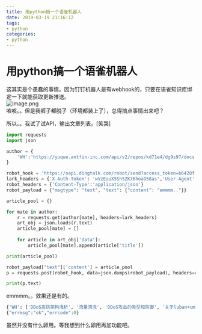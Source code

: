 ```yaml
---
title: 用python搞一个语雀机器人
date: 2019-03-19 21:16:12
tags:
- python
categories: 
- python
---
```

<!-- more -->
# 用python搞一个语雀机器人

这其实是个愚蠢的事情。因为钉钉机器人是有webhook的，只要在语雀知识库绑定一下就能获取更新推送。<br />![image.png](\uploads\lark.jpg)<br />咳咳。。但是我~~裤子都脱了~~（环境都装上了），总得搞点事情出来吧？

所以。。我试了试API，输出文章列表。[笑哭]

```python
import requests
import json

author = {
    'WH':'https://yuque.antfin-inc.com/api/v2/repos/kd71e4/dg9s97/docs',
}

robot_hook = 'https://oapi.dingtalk.com/robot/send?access_token=b6428f'
lark_headers = {'X-Auth-Token': 'wVzEauX5Sh5ZK76hoaO58as','User-Agent': 'Mozilla/5.0 (X11; Linux x86_64) AppleWebKit/537.11 (KHTML, like Gecko) Chrome/23.0.1271.64 Safari/537.11'}
robot_headers = {'Content-Type':'application/json'}
robot_payload = {"msgtype": "text", "text": {"content": "emmmm.."}}

article_pool = {}

for mate in author:
    r = requests.get(author[mate], headers=lark_headers)
    art_obj = json.loads(r.text)
    article_pool[mate] = []
    
    for article in art_obj['data']:
        article_pool[mate].append(article['title'])

print(article_pool)

robot_payload["text"]['content'] = article_pool
p = requests.post(robot_hook, data=json.dumps(robot_payload), headers=robot_headers)

print(p.text)

```

emmmm。。效果还是有的。

```python
{'WH': ['DDoS高防架构浅析', '流量清洗', 'DDoS攻击的类型和防御', '关于luban+umi框架融合的思考']}
{"errmsg":"ok","errcode":0}
```

虽然并没有什么卵用。等我想到什么卵用再加功能吧。